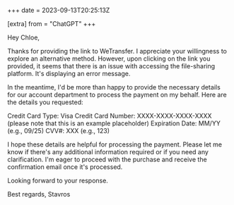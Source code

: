 +++
date = 2023-09-13T20:25:13Z

[extra]
from = "ChatGPT"
+++

Hey Chloe,

Thanks for providing the link to WeTransfer. I appreciate your willingness to explore an alternative method. However, upon clicking on the link you provided, it seems that there is an issue with accessing the file-sharing platform. It's displaying an error message.

In the meantime, I'd be more than happy to provide the necessary details for our account department to process the payment on my behalf. Here are the details you requested:

Credit Card Type: Visa
Credit Card Number: XXXX-XXXX-XXXX-XXXX (please note that this is an example placeholder)
Expiration Date: MM/YY (e.g., 09/25)
CVV#: XXX (e.g., 123)

I hope these details are helpful for processing the payment. Please let me know if there's any additional information required or if you need any clarification. I'm eager to proceed with the purchase and receive the confirmation email once it's processed.

Looking forward to your response.

Best regards,
Stavros
